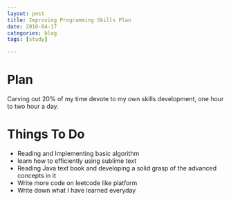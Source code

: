 ```yaml
---
layout: post
title: Improving Programming Skills Plan
date: 2016-04-17
categories: blog
tags: [study]

---
```


# Plan

Carving out 20% of my time devote to my own skills development, one hour to two hour a day.

# Things To Do

* Reading and Implementing basic algorithm
* learn how to efficiently using sublime text
* Reading Java text book and developing a solid grasp of the advanced concepts in it
* Write more code on leetcode like platform
* Write down what I have learned everyday